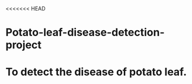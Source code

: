 <<<<<<< HEAD
# Potato-leaf-disease-detection-project
To detect the disease of potato leaf.
=======


